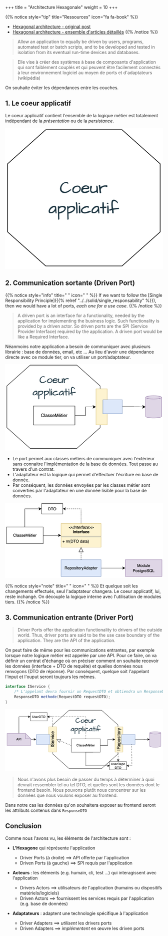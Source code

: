 +++
title = "Architecture Hexagonale"
weight = 10
+++

{{% notice style="tip" title="Ressources" icon="fa fa-book" %}}

- [Hexagonal architecture - original post](https://alistair.cockburn.us/hexagonal-architecture/)
- [Hexagonal architecture - ensemble d'articles détaillés](https://jmgarridopaz.github.io/content/articles.html)
  {{% /notice %}}

> Allow an application to equally be driven by users, programs, automated test or batch scripts, and to be developed and tested in isolation from its eventual run-time devices and databases.

> Elle vise à créer des systèmes à base de composants d'application qui sont faiblement couplés et qui peuvent être facilement connectés à leur environnement logiciel au moyen de ports et d'adaptateurs (wikipédia)

On souhaite éviter les dépendances entre les couches.

## 1. Le coeur applicatif

Le coeur applicatif contient l'ensemble de la logique métier est totalement indépendant de la _présentation_ ou de la _persistance_.

![Alt text](images/hexa1.png?width=15pc)

## 2. Communication sortante (Driven Port)

{{% notice style="info" title=" " icon=" " %}}
If we want to follow the [Single Responsibility Principle]({{% relref "../../solid/single_responsability" %}}), then we would have a lot of ports, _each one for a use case_.
{{% /notice %}}

> A driven port is an interface for a functionality, needed by the application for implementing the business logic. Such functionality is provided by a driven actor. So driven ports are the SPI (Service Provider Interface) required by the application. A driven port would be like a Required Interface.

Néanmoins notre application a besoin de communiquer avec plusieurs librairie : base de données, email, etc ...
Au lieu d'avoir une dépendance directe avec ce module tier, on va utiliser un port/adaptateur.

![Alt text](images/hexa2.png?width=30pc)

- Le port permet aux classes métiers de communiquer avec l'extérieur sans connaitre l'implémentation de la base de données. Tout passe au travers d'un contrat.
- L'adaptateur est la logique qui permet d'effectuer l'écriture en base de donnée.
- Par conséquent, les données envoyées par les classes métier sont converties par l'adaptateur en une donnée lisible pour la base de données.

![Alt text](images/hexa3.png?width=40pc)

{{% notice style="note" title=" " icon=" " %}}
Et quelque soit les changements effectués, seul l'adaptateur changera. Le coeur applicatif, lui, reste inchangé. On découple la logique interne avec l'utilisation de modules tiers.
{{% /notice %}}

## 3. Communication entrante (Driver Port)

> Driver Ports offer the application functionality to drivers of the outside world. Thus, driver ports are said to be the use case boundary of the application. They are the API of the application.

On peut faire de même pour les communications entrantes, par exemple lorsque notre logique métier est appelée par une API.
Pour ce faire, on va définir un contrat d'échange où on préciser comment on souhaite recevoir les données (interface + DTO de requête) et quelles données nous renvoyons (DTO de réponse). Par conséquent, quelque soit l'appelant l'input et l'ouput seront toujours les mêmes.

```java
interface IService {
    /* L'appelant devra fournir un RequestDTO et obtiendra un ResponseDTO */
    ResponseDTO methode(RequestDTO requestDTO);
}
```

![Alt text](images/hexa4.png)

> Nous n'avons plus besoin de passer du temps à déterminer à quoi devrait ressembler tel ou tel DTO, et quelles sont les données dont le frontend besoin. Nous pouvons plutôt nous concentrer sur les données que nous voulons exposer au frontend.

Dans notre cas les données qu'on souhaitera exposer au frontend seront les attributs contenus dans `ResponseDTO`

## Conclusion

Comme nous l'avons vu, les éléments de l'architecture sont :

- **L'Hexagone** qui réprésente l'application

  - Driver Ports (à droite) ==> API offerte par l'application
  - Driven Ports (à gauche) ==> SPI requis par l'application

- **Acteurs** : les éléments (e.g. humain, cli, test ...) qui interagissent avec l'application

  - Drivers Actors ==> utilisateurs de l'application (humains ou dispositifs matériels/logiciels)
  - Driven Actors ==> fournissent les services requis par l'application (e.g. base de données)

- **Adaptateurs** : adaptent une technologie spécifique à l'application
  - Driver Adapters ==> _utilisent_ les drivers ports
  - Driven Adapters ==> _implémentent_ en œuvre les driven ports
